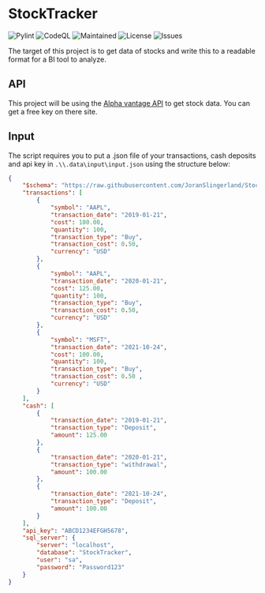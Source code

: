 # StockTracker

![Pylint](https://github.com/JoranSlingerland/StockTracker/actions/workflows/pylint.yml/badge.svg) ![CodeQL](https://github.com/JoranSlingerland/StockTracker/actions/workflows/codeql-analysis.yml/badge.svg) ![Maintained](https://img.shields.io/badge/Maintained-Yes-%2331c553) ![License](https://img.shields.io/github/license/joranslingerland/stocktracker?color=%2331c553) ![Issues](https://img.shields.io/github/issues/JoranSlingerland/StockTracker)

The target of this project is to get data of stocks and write this to a readable format for a BI tool to analyze.

## API

This project will be using the [Alpha vantage API](https://www.alphavantage.co/) to get stock data. You can get a free key on there site.

## Input

The script requires you to put a .json file of your transactions, cash deposits and api key in `.\\.data\input\input.json` using the structure below:

``` json
{
    "$schema": "https://raw.githubusercontent.com/JoranSlingerland/StockTracker/main/.data/input/input_schema.json",
    "transactions": [
        {
            "symbol": "AAPL",
            "transaction_date": "2019-01-21",
            "cost": 100.00,
            "quantity": 100,
            "transaction_type": "Buy",
            "transaction_cost": 0.50,
            "currency": "USD"
        },
        {
            "symbol": "AAPL",
            "transaction_date": "2020-01-21",
            "cost": 125.00,
            "quantity": 100,
            "transaction_type": "Buy",
            "transaction_cost": 0.50,
            "currency": "USD"
        },
        {
            "symbol": "MSFT",
            "transaction_date": "2021-10-24",
            "cost": 100.00,
            "quantity": 100,
            "transaction_type": "Buy",
            "transaction_cost": 0.50 ,
            "currency": "USD"
        }
    ],
    "cash": [
        {
            "transaction_date": "2019-01-21",
            "transaction_type": "Deposit",
            "amount": 125.00
        },
        {
            "transaction_date": "2020-01-21",
            "transaction_type": "withdrawal",
            "amount": 100.00
        },
        {
            "transaction_date": "2021-10-24",
            "transaction_type": "Deposit",
            "amount": 100.00
        }
    ],
    "api_key": "ABCD1234EFGH5678",
    "sql_server": {
        "server": "localhost",
        "database": "StockTracker",
        "user": "sa",
        "password": "Password123"
    }
}
```

